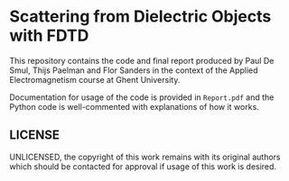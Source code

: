 # Scattering from Dielectric Objects with FDTD

This repository contains the code and final report produced by Paul De Smul, Thijs Paelman and Flor Sanders in the context of the Applied Electromagnetism course at Ghent University.

Documentation for usage of the code is provided in `Report.pdf` and the Python code is well-commented with explanations of how it works.

## LICENSE

UNLICENSED, the copyright of this work remains with its original authors which should be contacted for approval if usage of this work is desired.
